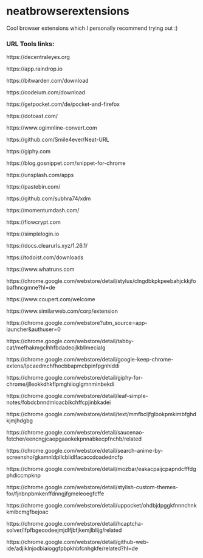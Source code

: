 # neatbrowserextensions
Cool browser extensions which I personally recommend trying out :)

<h3> URL Tools links: </h3>
<p> https://decentraleyes.org </p>
<p> https://app.raindrop.io </p>
<p> https://bitwarden.com/download </p>
<p> https://codeium.com/download </p>
<p> https://getpocket.com/de/pocket-and-firefox </p>
<p> https://dotoast.com/ </p>
<p> https://www.ogimnline-convert.com </p>
<p> https://github.com/Smile4ever/Neat-URL </p>
<p> https://giphy.com </p>
<p> https://blog.gosnippet.com/snippet-for-chrome </p>
<p> https://unsplash.com/apps </p>
<p> https://pastebin.com/ </p>
<p> https://github.com/subhra74/xdm </p>
<p> https://momentumdash.com/ </p>
<p> https://flowcrypt.com </p>
<p> https://simplelogin.io </p>
<p> https://docs.clearurls.xyz/1.26.1/ </p>
<p> https://todoist.com/downloads </p>
<p> https://www.whatruns.com </p>
<p> https://chrome.google.com/webstore/detail/stylus/clngdbkpkpeebahjckkjfobafhncgmne?hl=de </p>
<p> https://www.coupert.com/welcome </p>
<p> https://www.similarweb.com/corp/extension </p>
<p> https://chrome.google.com/webstore?utm_source=app-launcher&authuser=0 </p>
<p> https://chrome.google.com/webstore/detail/tabby-cat/mefhakmgclhhfbdadeojlkbllmecialg </p>
<p> https://chrome.google.com/webstore/detail/google-keep-chrome-extens/lpcaedmchfhocbbapmcbpinfpgnhiddi </p>
<p> https://chrome.google.com/webstore/detail/giphy-for-chrome/jlleokkdhkflpmghiioglgmnminbekdi </p>
<p> https://chrome.google.com/webstore/detail/leaf-simple-notes/fobdcbnndmloacbikchffcpjinbkadei </p>
<p> https://chrome.google.com/webstore/detail/text/mmfbcljfglbokpmkimbfghdkjmjhdgbg </p>
<p> https://chrome.google.com/webstore/detail/saucenao-fetcher/eencngjcaepgaaokekpnnabkecpfnchb/related </p>
<p> https://chrome.google.com/webstore/detail/search-anime-by-screensho/gkamnldpllcbiidlfacaccdoadedncfp </p>
<p> https://chrome.google.com/webstore/detail/mozbar/eakacpaijcpapndcfffdgphdiccmpknp </p>
<p> https://chrome.google.com/webstore/detail/stylish-custom-themes-for/fjnbnpbmkenffdnngjfgmeleoegfcffe </p>
<p> https://chrome.google.com/webstore/detail/uppocket/ohdbjdpggkfnnnchnkkmibcmgfbejoac</p>
<p> https://chrome.google.com/webstore/detail/hcaptcha-solver/lfpfbgeoodeejmjdlfjbfjkemjlblijg/related </p>
<p> https://chrome.google.com/webstore/detail/github-web-ide/adjiklnjodbiaioggfpbpkhbfcnhgkfe/related?hl=de </p>
